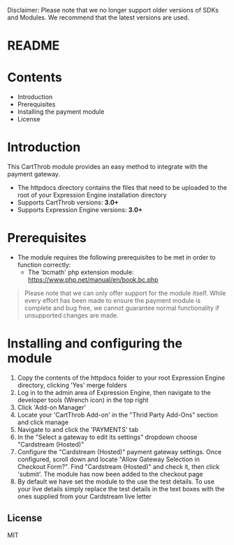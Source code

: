Disclaimer: Please note that we no longer support older versions of SDKs and Modules. We recommend that the latest versions are used.

# README

# Contents

- Introduction
- Prerequisites
- Installing the payment module
- License

# Introduction

This CartThrob module provides an easy method to integrate with the payment gateway.
 - The httpdocs directory contains the files that need to be uploaded to the root of your Expression Engine installation directory
 - Supports CartThrob versions: **3.0+**
 - Supports Expression Engine versions: **3.0+**

# Prerequisites

- The module requires the following prerequisites to be met in order to function correctly:
    - The 'bcmath' php extension module: https://www.php.net/manual/en/book.bc.php

> Please note that we can only offer support for the module itself. While every effort has been made to ensure the payment module is complete and bug free, we cannot guarantee normal functionality if unsupported changes are made.

# Installing and configuring the module

1. Copy the contents of the httpdocs folder to your root Expression Engine directory, clicking 'Yes' merge folders
2. Log in to the admin area of Expression Engine, then navigate to the developer tools (Wrench icon) in the top right
3. Click 'Add-on Manager'
4. Locate your 'CartThrob Add-on' in the "Thrid Party Add-Ons" section and click manage
5. Navigate to and click the 'PAYMENTS' tab
6. In the "Select a gateway to edit its settings" dropdown choose "Cardstream (Hosted)"
7. Configure the "Cardstream (Hosted)" payment gateway settings. Once configured, scroll down and locate "Allow Gateway Selection in Checkout Form?". Find "Cardstream (Hosted)" and check it, then click 'submit'. The module has now been added to the checkout page
8. By default we have set the module to the use the test details. To use your live details simply replace the test details in the text boxes with the ones supplied from your Cardstream live letter

License
----
MIT

